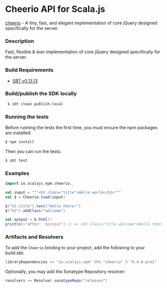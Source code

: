 Cheerio API for Scala.js
================================
[cheerio](https://www.npmjs.com/package/cheerio) - A tiny, fast, and elegant implementation of core jQuery designed specifically for the server.

### Description

Fast, flexible & lean implementation of core jQuery designed specifically for the server.

### Build Requirements

* [SBT v0.13.13](http://www.scala-sbt.org/download.html)

### Build/publish the SDK locally

```bash
 $ sbt clean publish-local
```

### Running the tests

Before running the tests the first time, you must ensure the npm packages are installed:

```bash
$ npm install
```

Then you can run the tests:

```bash
$ sbt test
```

### Examples

```scala
import io.scalajs.npm.cheerio._

val input = """<h2 class="title">Hello world</h2>"""
val $ = Cheerio.load(input)

$("h2.title").text("Hello there!")
$("h2").addClass("welcome")

val output = $.html()
println(s"after:  $output") // => <h2 class="title welcome">Hello there!</h2>
```

### Artifacts and Resolvers

To add the `Cheerio` binding to your project, add the following to your build.sbt:  

```sbt
libraryDependencies += "io.scalajs.npm" %%% "cheerio" % "0.4.0-pre1"
```

Optionally, you may add the Sonatype Repository resolver:

```sbt   
resolvers += Resolver.sonatypeRepo("releases") 
```